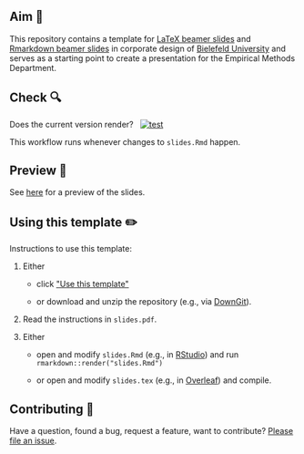 ## Aim :pushpin:

This repository contains a template for [LaTeX beamer slides](https://en.wikipedia.org/wiki/Beamer_(LaTeX)) and [Rmarkdown beamer slides](https://bookdown.org/yihui/rmarkdown/beamer-presentation.html) in corporate design of [Bielefeld University](https://www.uni-bielefeld.de/) and serves as a starting point to create a presentation for the Empirical Methods Department.

## Check :mag:

Does the current version render? &nbsp; [![test](https://github.com/loelschlaeger/beamer_biem/actions/workflows/render.yaml/badge.svg)](#)

This workflow runs whenever changes to `slides.Rmd` happen.

## Preview :eyes:

See [here](https://github.com/loelschlaeger/slides_template/blob/master/slides.pdf) for a preview of the slides. 

## Using this template :pencil2:

Instructions to use this template:

1. Either
   
   - click ["Use this template"](https://github.com/loelschlaeger/slides_template/generate)
   
   - or download and unzip the repository (e.g., via [DownGit](https://minhaskamal.github.io/DownGit/#/home?url=https://github.com/loelschlaeger/slides_template/tree/master)).
   
2. Read the instructions in `slides.pdf`.
    
3. Either
   
   - open and modify `slides.Rmd` (e.g., in [RStudio](https://posit.co/download/rstudio-desktop/)) and run `rmarkdown::render("slides.Rmd")`
   
   - or open and modify `slides.tex` (e.g., in [Overleaf](https://www.overleaf.com/)) and compile.

## Contributing :construction_worker:

Have a question, found a bug, request a feature, want to contribute? [Please file an issue](https://github.com/loelschlaeger/beamer_biem/issues/new/choose).
